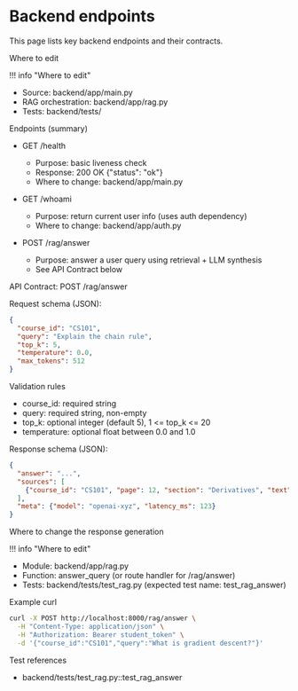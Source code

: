 # Backend endpoints

This page lists key backend endpoints and their contracts.

Where to edit

!!! info "Where to edit"
- Source: backend/app/main.py
- RAG orchestration: backend/app/rag.py
- Tests: backend/tests/

Endpoints (summary)

- GET /health
  - Purpose: basic liveness check
  - Response: 200 OK {"status": "ok"}
  - Where to change: backend/app/main.py

- GET /whoami
  - Purpose: return current user info (uses auth dependency)
  - Where to change: backend/app/auth.py

- POST /rag/answer
  - Purpose: answer a user query using retrieval + LLM synthesis
  - See API Contract below

API Contract: POST /rag/answer

Request schema (JSON):

```json
{
  "course_id": "CS101",
  "query": "Explain the chain rule",
  "top_k": 5,
  "temperature": 0.0,
  "max_tokens": 512
}
```

Validation rules

- course_id: required string
- query: required string, non-empty
- top_k: optional integer (default 5), 1 <= top_k <= 20
- temperature: optional float between 0.0 and 1.0

Response schema (JSON):

```json
{
  "answer": "...",
  "sources": [
    {"course_id": "CS101", "page": 12, "section": "Derivatives", "text": "..."}
  ],
  "meta": {"model": "openai-xyz", "latency_ms": 123}
}
```

Where to change the response generation

!!! info "Where to edit"
- Module: backend/app/rag.py
- Function: answer_query (or route handler for /rag/answer)
- Tests: backend/tests/test_rag.py (expected test name: test_rag_answer)

Example curl

```bash
curl -X POST http://localhost:8000/rag/answer \
  -H "Content-Type: application/json" \
  -H "Authorization: Bearer student_token" \
  -d '{"course_id":"CS101","query":"What is gradient descent?"}'
```

Test references

- backend/tests/test_rag.py::test_rag_answer  <!-- TODO: create/verify test file and test name -->
